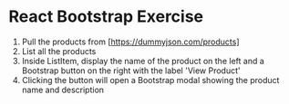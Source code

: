 # React Bootstrap Exercise

1. Pull the products from [https://dummyjson.com/products]
2. List all the products
3. Inside ListItem, display the name of the product on the left and a Bootstrap button on the right with the label 'View Product'
4. Clicking the button will open a Bootstrap modal showing the product name and description
